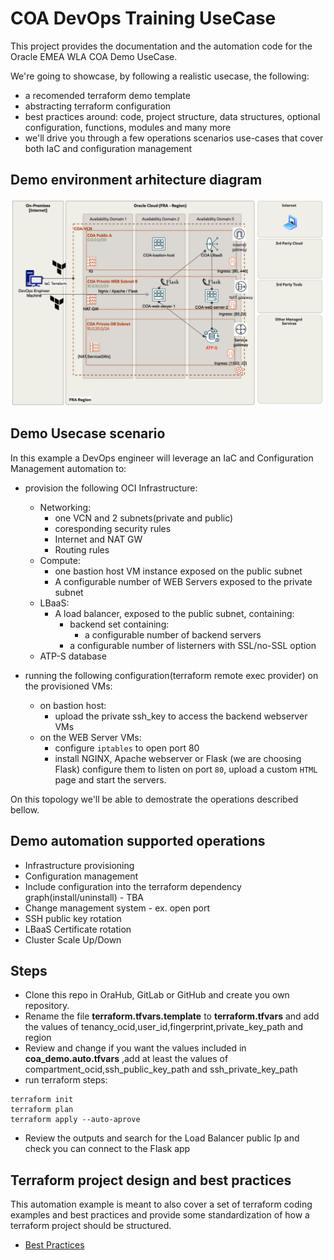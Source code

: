 # COA DevOps Training UseCase
This project provides the documentation and the automation code for the Oracle EMEA WLA COA Demo UseCase.

We're going to showcase, by following a realistic usecase, the following:
* a recomended terraform demo template
* abstracting terraform configuration
* best practices around: code, project structure, data structures, optional configuration, functions, modules  and many more
* we'll drive you through a few operations scenarios use-cases that cover both IaC and configuration management

## Demo environment arhitecture diagram

![Arhitecture diagram](./Diagrams/COA-Demo-Diagram.png)

## Demo Usecase scenario

In this example a DevOps engineer will leverage an IaC and Configuration Management automation to: 
* provision the following OCI Infrastructure:
    * Networking:
        * one VCN and 2 subnets(private and public)
        * coresponding security rules
        * Internet and NAT GW
        * Routing rules
    * Compute:
        * one bastion host VM instance exposed on the public subnet
        * A configurable number of WEB Servers exposed to the private subnet
    * LBaaS:
        * A load balancer, exposed to the public subnet, containing:
            *  backend set containing:
                * a configurable number of backend servers 
            * a configurable number of listerners with SSL/no-SSL option
    * ATP-S database
    
* running the following configuration(terraform remote exec provider) on the provisioned VMs:
    * on bastion host:
        * upload the private ssh_key to access the backend webserver VMs
    * on the WEB Server VMs:
        * configure ```iptables``` to open port 80
        * install NGINX,  Apache webserver or Flask (we are choosing Flask) configure them to listen on port ```80```, upload a custom ```HTML``` page and start the servers.

On this topology we'll be able to demostrate the operations described bellow.

## Demo automation supported operations

* Infrastructure provisioning
* Configuration management
* Include configuration into the terraform dependency graph(install/uninstall) - TBA
* Change management system - ex. open port
* SSH public key rotation 
* LBaaS Certificate rotation
* Cluster Scale Up/Down

## Steps
* Clone this repo in OraHub, GitLab or GitHub and create you own repository.
* Rename the file **terraform.tfvars.template** to **terraform.tfvars** and add the values of tenancy_ocid,user_id,fingerprint,private_key_path and region
* Review and change if you want the values included in **coa_demo.auto.tfvars** ,add at least the values of compartment_ocid,ssh_public_key_path and ssh_private_key_path 
* run terraform steps:

````
terraform init
terraform plan
terraform apply --auto-aprove
````
* Review the outputs and search for the Load Balancer public Ip and check you can connect to the Flask app

## Terraform project design and best practices
This automation example is meant to also cover a set of terraform coding examples and best practices and provide some standardization of how a terraform project should be structured.
* [Best Practices](Best%20Practices.md)

